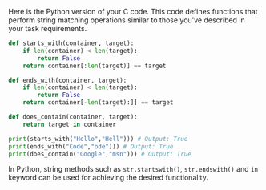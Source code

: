 Here is the Python version of your C code. This code defines functions that perform string matching operations similar to those you've described in your task requirements. 

```python
def starts_with(container, target):
    if len(container) < len(target):
        return False
    return container[:len(target)] == target

def ends_with(container, target):
    if len(container) < len(target):
        return False
    return container[-len(target):]] == target

def does_contain(container, target):
    return target in container

print(starts_with("Hello","Hell"))) # Output: True
print(ends_with("Code","ode"))) # Output: True
print(does_contain("Google","msn"))) # Output: True
```
In Python, string methods such as `str.startswith()`, `str.endswith()` and `in` keyword can be used for achieving the desired functionality.
